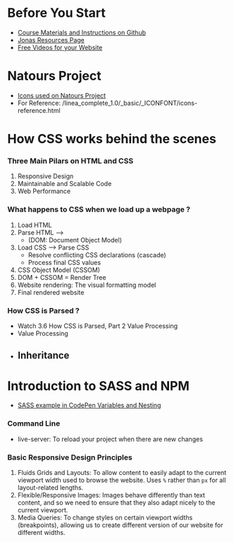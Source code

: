 # Before You Start

- [Course Materials and Instructions on Github](https://github.com/jonasschmedtmann/advanced-css-course)
- [Jonas Resources Page](http://codingheroes.io/resources/)
- [Free Videos for your Website](https://coverr.co/)

# Natours Project

- [Icons used on Natours Project](https://linea.io/)
- For Reference: /linea_complete_1.0/\_basic/\_ICONFONT/icons-reference.html

# How CSS works behind the scenes

### Three Main Pilars on HTML and CSS

1. Responsive Design
2. Maintainable and Scalable Code
3. Web Performance

### What happens to CSS when we load up a webpage ?

1. Load HTML
2. Parse HTML -->
   - (DOM: Document Object Model)
3. Load CSS --> Parse CSS
   - Resolve conflicting CSS declarations (cascade)
   - Process final CSS values
4. CSS Object Model (CSSOM)
5. DOM + CSSOM = Render Tree
6. Website rendering: The visual formatting model
7. Final rendered website

### How CSS is Parsed ?

- Watch 3.6 How CSS is Parsed, Part 2 Value Processing
- Value Processing
- ## Inheritance

# Introduction to SASS and NPM

- [SASS example in CodePen Variables and Nesting](https://codepen.io/hudson21/pen/xxVVBgq?editors=1100)

### Command Line

- live-server: To reload your project when there are new changes

### Basic Responsive Design Principles

1. Fluids Grids and Layouts: To allow content to easily adapt to the current viewport width used to browse the website. Uses `%` rather than `px` for all layout-related lengths.
2. Flexible/Responsive Images: Images behave differently than text content, and so we need to ensure that they also adapt nicely to the current viewport.
3. Media Queries: To change styles on certain viewport widths (breakpoints), allowing us to create different version of our website for different widths.

